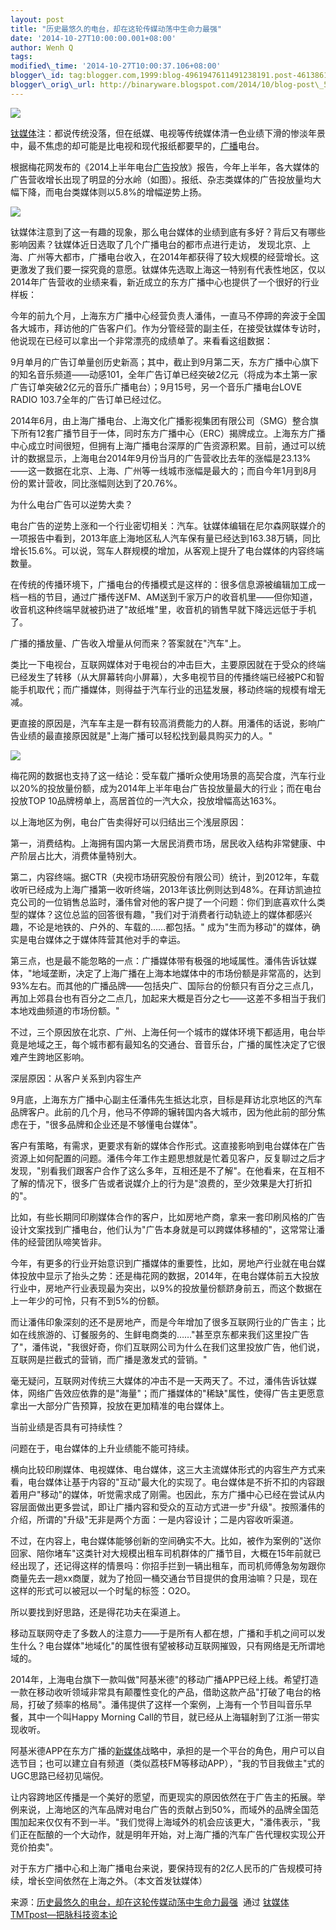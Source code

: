 ```yaml
--- 
layout: post 
title: "历史最悠久的电台，却在这轮传媒动荡中生命力最强"
date: '2014-10-27T10:00:00.001+08:00' 
author: Wenh Q
tags:
modified\_time: '2014-10-27T10:00:37.106+08:00' 
blogger\_id: tag:blogger.com,1999:blog-4961947611491238191.post-4613861600898338088
blogger\_orig\_url: http://binaryware.blogspot.com/2014/10/blog-post\_54.html
---
```

![](https://images-blogger-opensocial.googleusercontent.com/gadgets/proxy?url=http%3A%2F%2Fwww.tmtpost.com%2Fwp-content%2Fuploads%2F2014%2F10%2F14143347055.jpg&container=blogger&gadget=a&rewriteMime=image%2F*)



[钛媒体](http://www.tmtpost.com/)注：都说传统没落，但在纸媒、电视等传统媒体清一色业绩下滑的惨淡年景中，最不焦虑的却可能是比电视和现代报纸都要早的，[广播](http://www.tmtpost.com/tag/%E5%B9%BF%E6%92%AD)电台。



根据梅花网发布的《2014上半年电台[广告](http://www.tmtpost.com/tag/%E5%B9%BF%E5%91%8A)投放》报告，今年上半年，各大媒体的广告营收增长出现了明显的分水岭（如图）。报纸、杂志类媒体的广告投放量均大幅下降，而电台类媒体则以5.8%的增幅逆势上扬。



![](https://images-blogger-opensocial.googleusercontent.com/gadgets/proxy?url=http%3A%2F%2Fwww.tmtpost.com%2Fwp-content%2Fuploads%2F2014%2F10%2F141424121122.png&container=blogger&gadget=a&rewriteMime=image%2F*)







钛媒体注意到了这一有趣的现象，那么电台媒体的业绩到底有多好？背后又有哪些影响因素？钛媒体近日选取了几个广播电台的都市点进行走访，
发现北京、上海、广州等大都市，广播电台收入，在2014年都获得了较大规模的经营增长。这更激发了我们要一探究竟的意愿。钛媒体先选取上海这一特别有代表性地区，仅以2014年广告营收的业绩来看，新近成立的东方广播中心也提供了一个很好的行业样板：







今年的前九个月，上海东方广播中心经营负责人潘伟，一直马不停蹄的奔波于全国各大城市，拜访他的广告客户们。作为分管经营的副主任，在接受钛媒体专访时，他说现在已经可以拿出一个非常漂亮的成绩单了。来看看这组数据：





9月单月的广告订单量创历史新高；其中，截止到9月第二天，东方广播中心旗下的知名音乐频道——动感101，全年广告订单已经突破2亿元（将成为本土第一家广告订单突破2亿元的音乐广播电台）；9月15号，另一个音乐广播电台LOVE
RADIO 103.7全年的广告订单已经过亿。



2014年6月，由上海广播电台、上海文化广播影视集团有限公司（SMG）整合旗下所有12套广播节目于一体，同时东方广播中心（ERC）揭牌成立。上海东方广播中心成立时间很短，但拥有上海广播电台深厚的广告资源积累。目前，通过可以统计的数据显示，上海电台2014年9月份当月的广告营收比去年的涨幅是23.13%——这一数据在北京、上海、广州等一线城市涨幅是最大的；而自今年1月到8月份的累计营收，同比涨幅则达到了20.76%。







为什么电台广告可以逆势大卖？



电台广告的逆势上涨和一个行业密切相关：汽车。钛媒体编辑在尼尔森网联媒介的一项报告中看到，2013年底上海地区私人汽车保有量已经达到163.38万辆，同比增长15.6%。可以说，驾车人群规模的增加，从客观上提升了电台媒体的内容终端数量。



在传统的传播环境下，广播电台的传播模式是这样的：很多信息源被编辑加工成一档一档的节目，通过广播传送FM、AM送到千家万户的收音机里——但你知道，收音机这种终端早就被扔进了"故纸堆"里，收音机的销售早就下降远远低于手机了。



广播的播放量、广告收入增量从何而来？答案就在"汽车"上。



类比一下电视台，互联网媒体对于电视台的冲击巨大，主要原因就在于受众的终端已经发生了转移（从大屏幕转向小屏幕），大多电视节目的传播终端已经被PC和智能手机取代；而广播媒体，则得益于汽车行业的迅猛发展，移动终端的规模有增无减。



更直接的原因是，汽车车主是一群有较高消费能力的人群。用潘伟的话说，影响广告业绩的最直接原因就是"上海广播可以轻松找到最具购买力的人。"



![](https://images-blogger-opensocial.googleusercontent.com/gadgets/proxy?url=http%3A%2F%2Fwww.tmtpost.com%2Fwp-content%2Fuploads%2F2014%2F10%2F141424344051.png&container=blogger&gadget=a&rewriteMime=image%2F*)



梅花网的数据也支持了这一结论：受车载广播听众使用场景的高契合度，汽车行业以20%的投放量份额，成为2014年上半年电台广告投放量最大的行业；而在电台投放TOP
10品牌榜单上，高居首位的一汽大众，投放增幅高达163%。



以上海地区为例，电台广告卖得好可以归结出三个浅层原因：



第一，消费结构。上海拥有国内第一大居民消费市场，居民收入结构非常健康、中产阶层占比大，消费体量特别大。



第二，内容终端。据CTR（央视市场研究股份有限公司）统计，到2012年，车载收听已经成为上海广播第一收听终端，2013年该比例则达到48%。在拜访凯迪拉克公司的一位销售总监时，潘伟曾对他的客户提了一个问题：你们到底喜欢什么类型的媒体？这位总监的回答很有趣，"我们对于消费者行动轨迹上的媒体都感兴趣，不论是地铁的、户外的、车载的……都包括。"
成为"生而为移动"的媒体，确实是电台媒体之于媒体阵营其他对手的幸运。



第三点，也是最不能忽略的一点：广播媒体带有极强的地域属性。潘伟告诉钛媒体，"地域垄断，决定了上海广播在上海本地媒体中的市场份额是非常高的，达到93%左右。而其他的广播品牌——包括央广、国际台的份额只有百分之三点几，再加上郊县台也有百分之二点几，加起来大概是百分之七——这差不多相当于我们本地戏曲频道的市场份额。"



不过，三个原因放在北京、广州、上海任何一个城市的媒体环境下都适用，电台毕竟是地域之王，每个城市都有最知名的交通台、音音乐台，广播的属性决定了它很难产生跨地区影响。







深层原因：从客户关系到内容生产



9月底，上海东方广播中心副主任潘伟先生抵达北京，目标是拜访北京地区的汽车品牌客户。此前的几个月，他马不停蹄的辗转国内各大城市，因为他此前的部分焦虑在于，"很多品牌和企业还是不够懂电台媒体"。



客户有策略，有需求，更要求有新的媒体合作形式。这直接影响到电台媒体在广告资源上如何配置的问题。潘伟今年工作主题思想就是忙着见客户，反复聊过之后才发现，"别看我们跟客户合作了这么多年，互相还是不了解"。在他看来，在互相不了解的情况下，很多广告或者说媒介上的行为是"浪费的，至少效果是大打折扣的"。



比如，有些长期同印刷媒体合作的客户，比如房地产商，拿来一套印刷风格的广告设计文案找到广播电台，他们认为"广告本身就是可以跨媒体移植的"，这常常让潘伟的经营团队啼笑皆非。



今年，有更多的行业开始意识到广播媒体的重要性，比如，房地产行业就在电台媒体投放中显示了抬头之势：还是梅花网的数据，2014年，在电台媒体前五大投放行业中，房地产行业表现最为突出，以9%的投放量份额跻身前五，而这个数据在上一年少的可怜，只有不到5%的份额。



而让潘伟印象深刻的还不是房地产，而是今年增加了很多互联网行业的广告主；比如在线旅游的、订餐服务的、生鲜电商类的……"甚至京东都来我们这里投广告了"，潘伟说，"我很好奇，你们互联网公司为什么在我们这里投放广告，他们说，互联网是拦截式的营销，而广播是激发式的营销。"



毫无疑问，互联网对传统三大媒体的冲击不是一天两天了。不过，潘伟告诉钛媒体，网络广告效应依靠的是"海量"；而广播媒体的"稀缺"属性，使得广告主更愿意拿出一大部分广告预算，投放在更加精准的电台媒体上。







当前业绩是否具有可持续性？



问题在于，电台媒体的上升业绩能不能可持续。



横向比较印刷媒体、电视媒体、电台媒体，这三大主流媒体形式的内容生产方式来看，电台媒体让基于内容的"互动"最大化的实现了。电台媒体是不折不扣的内容跟着用户"移动"的媒体，听觉需求成了刚需。也因此，东方广播中心已经在尝试从内容层面做出更多尝试，即让广播内容和受众的互动方式进一步"升级"。按照潘伟的介绍，所谓的"升级"无非是两个方面：一是内容设计；二是内容收听渠道。



不过，在内容上，电台媒体能够创新的空间确实不大。比如，被作为案例的"送你回家、陪你堵车"这类针对大规模出租车司机群体的广播节目，大概在15年前就已经出现了，还记得这样的情景吗：你招手拦到一辆出租车，而司机师傅急匆匆跟你商量先去一趟xx商厦，就为了抢回一桶交通台节目提供的食用油嘛？只是，现在这样的形式可以被冠以一个时髦的标签：O2O。



所以要找到好思路，还是得花功夫在渠道上。



移动互联网夺走了多数人的注意力——于是所有人都在想，广播和手机之间可以发生什么？电台媒体"地域化"的属性很有望被移动互联网摧毁，只有网络是无所谓地域的。



2014年，上海电台旗下一款叫做"阿基米德"的移动广播APP已经上线。希望打造一款在移动收听领域非常具有颠覆性变化的产品，借助这款产品"打破了电台的格局，打破了频率的格局"。潘伟提供了这样一个案例，上海有一个节目叫音乐早餐，其中一个叫Happy
Morning Call的节目，就已经从上海辐射到了江浙一带实现收听。



阿基米德APP在东方广播的[新媒体](http://www.tmtpost.com/)战略中，承担的是一个平台的角色，用户可以自选节目；也可以建立自有频道（类似荔枝FM等移动APP），"我的节目我做主"式的UGC思路已经初见端倪。



让内容跨地区传播是一个美好的愿望，而更现实的原因依然在于广告主的拓展。举例来说，上海地区的汽车品牌对电台广告的贡献占到50%，而域外的品牌全国范围加起来仅仅有不到一半。"我们觉得上海域外的机会应该更大，"潘伟表示，"我们正在酝酿的一个大动作，就是明年开始，对上海广播的汽车广告代理权实现公开竞价拍卖"。



对于东方广播中心和上海广播电台来说，要保持现有的2亿人民币的广告规模可持续，增长空间依然在上海之外。（本文首发钛媒体）
<div>




</div>

<div>

来源：[历史最悠久的电台，却在这轮传媒动荡中生命力最强](http://www.tmtpost.com/163121.html)  通过 [钛媒体TMTpost—把脉科技资本论](http://www.tmtpost.com/)

</div>
